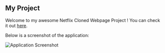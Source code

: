 
## My Project

Welcome to my awesome Netflix Cloned Webpage Project
! You can check it out [here](https://nitflex-web.vercel.app/).

Below is a screenshot of the application:

![Application Screenshot](./images/itflex.png)
